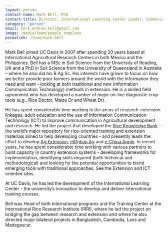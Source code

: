```yaml
---
layout: person
contact-name: Mark Bell, Phd
contact-title: Director, International Learning Center Leader, Communication and Information Transfer, Hort CRSP
category: "person"
email: mark.andrew.bell@gmail.com
image: /media/team/people_template
permalink: /team/mark-bell
---
```


Mark Bell joined UC Davis in 2007 after spending 20 years based at International Agricultural Research Centers in both Mexico and the Philippines. Bell has a MSc in Soil Science from the University of Reading, UK and a PhD in Soil Science from the University of Queensland in Australia – where he also did his B Ag Sc. His interests have grown to focus on how we better provide poor farmers around the world with the information they need and want - looking at both traditional and new (information Communication Technology) methods in extension. He is a skilled field agronomist who has developed a number of major on-line diagnostic crop tools (e.g., Rice Doctor, Maize Dr and Wheat Dr). 

He has spent considerable time working in the areas of research-extension linkages, adult education and the use of Information Communication Technology (ICT) to improve communication in Agricultural development and research. He led the project that developed the <a href="http://www.knowledgebank.irri.org/">Rice Knowledge Bank</a> – the world’s major repository for rice-oriented training and extension materials aimed to help developing countries - and presently leads the effort to develop <a href="http://www.agextonline.com/">Ag Extension</a>, <a href="http://afghanag.ucdavis.edu/">eAfghan Ag</a> and <a href="http://echina-apple.com/">e-China Apple</a>. In recent years, he has spent considerable time working with various partners to build capacity in country extension systems - developing frameworks for implementation, identifying skills required (both technical and methodological) and looking for the potential opportunities to blend emerging tools with traditional approaches. See the Extension and ICT oriented sites.

At UC Davis, he has led the development of the International Learning Center - the university’s innovation to develop and deliver international training courses. 

Bell was Head of both International programs and the Training Center at the International Rice Research Institute (IRRI), where he led the project on bridging the gap between research and extension and where he also directed major bilateral projects in Bangladesh, Cambodia, Laos and Madagascar. 
